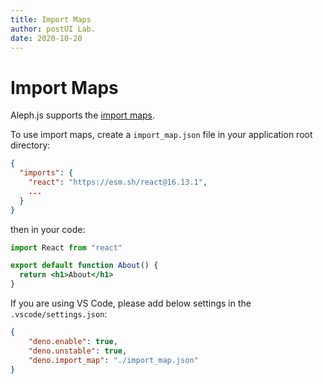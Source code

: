 ```yaml
---
title: Import Maps
author: postUI Lab.
date: 2020-10-20
---
```


# Import Maps

Aleph.js supports the [import maps](https://github.com/WICG/import-maps).

To use import maps, create a `import_map.json` file in your application root directory:
```json
{
  "imports": {
    "react": "https://esm.sh/react@16.13.1",
    ...
  }
}
```

then in your code:

```jsx
import React from "react"

export default function About() {
  return <h1>About</h1>
}
```

If you are using VS Code, please add below settings in the `.vscode/settings.json`:
```json
{
    "deno.enable": true,
    "deno.unstable": true,
    "deno.import_map": "./import_map.json"
}
```